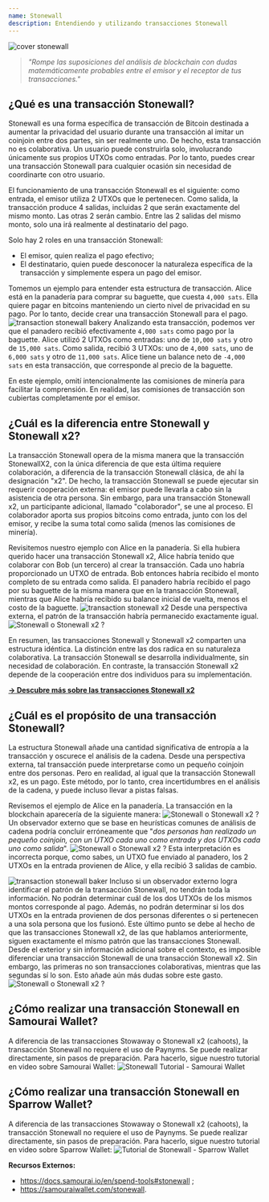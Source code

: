 ```yaml
---
name: Stonewall
description: Entendiendo y utilizando transacciones Stonewall
---
```

![cover stonewall](assets/cover.jpeg)

> *"Rompe las suposiciones del análisis de blockchain con dudas matemáticamente probables entre el emisor y el receptor de tus transacciones."*

## ¿Qué es una transacción Stonewall?
Stonewall es una forma específica de transacción de Bitcoin destinada a aumentar la privacidad del usuario durante una transacción al imitar un coinjoin entre dos partes, sin ser realmente uno. De hecho, esta transacción no es colaborativa. Un usuario puede construirla solo, involucrando únicamente sus propios UTXOs como entradas. Por lo tanto, puedes crear una transacción Stonewall para cualquier ocasión sin necesidad de coordinarte con otro usuario.

El funcionamiento de una transacción Stonewall es el siguiente: como entrada, el emisor utiliza 2 UTXOs que le pertenecen. Como salida, la transacción produce 4 salidas, incluidas 2 que serán exactamente del mismo monto. Las otras 2 serán cambio. Entre las 2 salidas del mismo monto, solo una irá realmente al destinatario del pago.

Solo hay 2 roles en una transacción Stonewall:
- El emisor, quien realiza el pago efectivo;
- El destinatario, quien puede desconocer la naturaleza específica de la transacción y simplemente espera un pago del emisor.

Tomemos un ejemplo para entender esta estructura de transacción. Alice está en la panadería para comprar su baguette, que cuesta `4,000 sats`. Ella quiere pagar en bitcoins manteniendo un cierto nivel de privacidad en su pago. Por lo tanto, decide crear una transacción Stonewall para el pago.
![transaction stonewall bakery](assets/es/1.png)
Analizando esta transacción, podemos ver que el panadero recibió efectivamente `4,000 sats` como pago por la baguette. Alice utilizó 2 UTXOs como entradas: uno de `10,000 sats` y otro de `15,000 sats`. Como salida, recibió 3 UTXOs: uno de `4,000 sats`, uno de `6,000 sats` y otro de `11,000 sats`. Alice tiene un balance neto de `-4,000 sats` en esta transacción, que corresponde al precio de la baguette.

En este ejemplo, omití intencionalmente las comisiones de minería para facilitar la comprensión. En realidad, las comisiones de transacción son cubiertas completamente por el emisor.

## ¿Cuál es la diferencia entre Stonewall y Stonewall x2?
La transacción Stonewall opera de la misma manera que la transacción StonewallX2, con la única diferencia de que esta última requiere colaboración, a diferencia de la transacción Stonewall clásica, de ahí la designación "x2". De hecho, la transacción Stonewall se puede ejecutar sin requerir cooperación externa: el emisor puede llevarla a cabo sin la asistencia de otra persona. Sin embargo, para una transacción Stonewall x2, un participante adicional, llamado "colaborador", se une al proceso. El colaborador aporta sus propios bitcoins como entrada, junto con los del emisor, y recibe la suma total como salida (menos las comisiones de minería).

Revisitemos nuestro ejemplo con Alice en la panadería. Si ella hubiera querido hacer una transacción Stonewall x2, Alice habría tenido que colaborar con Bob (un tercero) al crear la transacción. Cada uno habría proporcionado un UTXO de entrada. Bob entonces habría recibido el monto completo de su entrada como salida. El panadero habría recibido el pago por su baguette de la misma manera que en la transacción Stonewall, mientras que Alice habría recibido su balance inicial de vuelta, menos el costo de la baguette.
![transaction stonewall x2](assets/es/2.png)
Desde una perspectiva externa, el patrón de la transacción habría permanecido exactamente igual.
![Stonewall o Stonewall x2 ?](assets/es/3.png)

En resumen, las transacciones Stonewall y Stonewall x2 comparten una estructura idéntica. La distinción entre las dos radica en su naturaleza colaborativa. La transacción Stonewall se desarrolla individualmente, sin necesidad de colaboración. En contraste, la transacción Stonewall x2 depende de la cooperación entre dos individuos para su implementación.

[**-> Descubre más sobre las transacciones Stonewall x2**](https://planb.network/tutorials/privacy/stonewall-x2)

## ¿Cuál es el propósito de una transacción Stonewall?
La estructura Stonewall añade una cantidad significativa de entropía a la transacción y oscurece el análisis de la cadena. Desde una perspectiva externa, tal transacción puede interpretarse como un pequeño coinjoin entre dos personas. Pero en realidad, al igual que la transacción Stonewall x2, es un pago. Este método, por lo tanto, crea incertidumbres en el análisis de la cadena, y puede incluso llevar a pistas falsas.

Revisemos el ejemplo de Alice en la panadería. La transacción en la blockchain aparecería de la siguiente manera:
![Stonewall o Stonewall x2 ?](assets/es/4.png)
Un observador externo que se base en heurísticas comunes de análisis de cadena podría concluir erróneamente que "*dos personas han realizado un pequeño coinjoin, con un UTXO cada uno como entrada y dos UTXOs cada uno como salida*".
![Stonewall o Stonewall x2 ?](assets/es/5.png)
Esta interpretación es incorrecta porque, como sabes, un UTXO fue enviado al panadero, los 2 UTXOs en la entrada provienen de Alice, y ella recibió 3 salidas de cambio.

![transaction stonewall baker](assets/es/1.png)
Incluso si un observador externo logra identificar el patrón de la transacción Stonewall, no tendrán toda la información. No podrán determinar cuál de los dos UTXOs de los mismos montos corresponde al pago. Además, no podrán determinar si los dos UTXOs en la entrada provienen de dos personas diferentes o si pertenecen a una sola persona que los fusionó. Este último punto se debe al hecho de que las transacciones Stonewall x2, de las que hablamos anteriormente, siguen exactamente el mismo patrón que las transacciones Stonewall. Desde el exterior y sin información adicional sobre el contexto, es imposible diferenciar una transacción Stonewall de una transacción Stonewall x2. Sin embargo, las primeras no son transacciones colaborativas, mientras que las segundas sí lo son. Esto añade aún más dudas sobre este gasto.
![Stonewall o Stonewall x2 ?](assets/es/3.png)
## ¿Cómo realizar una transacción Stonewall en Samourai Wallet?
A diferencia de las transacciones Stowaway o Stonewall x2 (cahoots), la transacción Stonewall no requiere el uso de Paynyms. Se puede realizar directamente, sin pasos de preparación. Para hacerlo, sigue nuestro tutorial en video sobre Samourai Wallet: 
![Stonewall Tutorial - Samourai Wallet](https://youtu.be/mlRtZvWGuk0?si=e_lSKJLvybWUna1j)

## ¿Cómo realizar una transacción Stonewall en Sparrow Wallet?
A diferencia de las transacciones Stowaway o Stonewall x2 (cahoots), la transacción Stonewall no requiere el uso de Paynyms. Se puede realizar directamente, sin pasos de preparación. Para hacerlo, sigue nuestro tutorial en video sobre Sparrow Wallet:
![Tutorial de Stonewall - Sparrow Wallet](https://youtu.be/su89ljkV_OI?si=1jNaSJGvECUYe6Or)

**Recursos Externos:**
- https://docs.samourai.io/en/spend-tools#stonewall ;
- https://samouraiwallet.com/stonewall.
